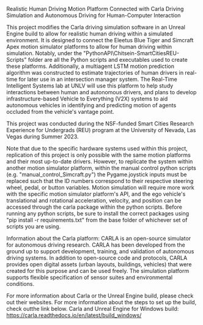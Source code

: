 Realistic Human Driving Motion Platform Connected with Carla Driving Simulation and Autonomous Driving for Human-Computer Interaction

This project modifies the Carla driving simulation software in an Unreal Engine build to allow for realistic human driving within a simulated environment. It is designed to connect the Eleetus Blue Tiger and Simcraft Apex motion simulator platforms to allow for human driving within simulation. Notably, under the "PythonAPI\Chitsein-SmartCitiesREU-Scripts" folder are all the Python scripts and executables used to create these platforms. Additionally, a multiagent LSTM motion prediction algorithm was constructed to estimate trajectories of human drivers in real-time for later use in an intersection manager system. The Real-Time Intelligent Systems lab at UNLV will use this platform to help study interactions between human and autonomous drivers, and plans to develop infrastructure-based Vehicle to Everything (V2X) systems to aid autonomous vehicles in identifying and predicting motion of agents occluded from the vehicle's vantage point. 

This project was conducted during the NSF-funded Smart Cities Research Experience for Undergrads (REU) program at the University of Nevada, Las Vegas during Summer 2023.

Note that due to the specific hardware systems used within this project, replication of this project is only possible with the same motion platforms and their most up-to-date drivers. However, to replicate the system within another motion simulator platform, within the manual control python scripts (e.g. "manual_control_Simcraft.py") the Pygame.joystick inputs must be replaced such that the ID numbers correspond to their respective steering wheel, pedal, or button variables. Motion simulation will require more work with the specific motion simulator platform's API, and the ego vehicle's translational and rotational acceleration, velocity, and position can be accessed through the carla package within the python scripts. Before running any python scripts, be sure to install the correct packages using "pip install -r requirements.txt" from the base folder of whichever set of scripts you are using.

Information about the Carla platform:
CARLA is an open-source simulator for autonomous driving research. CARLA has been developed from the ground up to support development, training, and
validation of autonomous driving systems. In addition to open-source code and protocols, CARLA provides open digital assets (urban layouts, buildings,
vehicles) that were created for this purpose and can be used freely. The simulation platform supports flexible specification of sensor suites and
environmental conditions.

For more information about Carla or the Unreal Engine build, please check out their websites. For more information about the steps to set up the build, check outthe link below.
Carla and Unreal Engine for Windows build: https://carla.readthedocs.io/en/latest/build_windows/
